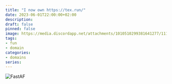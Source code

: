 ```yaml
---
title: "I now own https://tex.run/"
date: 2023-06-01T22:00:00+02:00
description: 
draft: false
pinned: false
image: https://media.discordapp.net/attachments/1010510299381641277/1113809018960478290/7nviib.jpg
tags:
- fun
- domain
categories:
- domains
series:
---
```


![FastAF](https://media.discordapp.net/attachments/1010510299381641277/1113809018960478290/7nviib.jpg)
